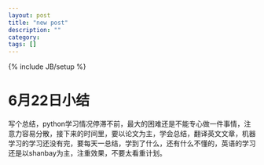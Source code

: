```yaml
---
layout: post
title: "new post"
description: ""
category: 
tags: []
---
```

{% include JB/setup %}

6月22日小结
=============
写个总结，python学习情况停滞不前，最大的困难还是不能专心做一件事情，注意力容易分散，接下来的时间里，要以论文为主，学会总结，翻译英文文章，机器学习的学习还没有完，要每天一总结，学到了什么，还有什么不懂的，英语的学习还是以shanbay为主，注重效果，不要太看重计划。